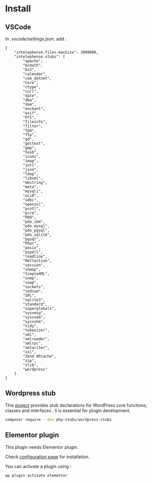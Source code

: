 # Install

## VSCode

In _.vscode/settings.json_, add :

```
{
    "intelephense.files.maxSize": 3000000,
    "intelephense.stubs": [
        "apache",
        "bcmath",
        "bz2",
        "calendar",
        "com_dotnet",
        "Core",
        "ctype",
        "curl",
        "date",
        "dba",
        "dom",
        "enchant",
        "exif",
        "FFI",
        "fileinfo",
        "filter",
        "fpm",
        "ftp",
        "gd",
        "gettext",
        "gmp",
        "hash",
        "iconv",
        "imap",
        "intl",
        "json",
        "ldap",
        "libxml",
        "mbstring",
        "meta",
        "mysqli",
        "oci8",
        "odbc",
        "openssl",
        "pcntl",
        "pcre",
        "PDO",
        "pdo_ibm",
        "pdo_mysql",
        "pdo_pgsql",
        "pdo_sqlite",
        "pgsql",
        "Phar",
        "posix",
        "pspell",
        "readline",
        "Reflection",
        "session",
        "shmop",
        "SimpleXML",
        "snmp",
        "soap",
        "sockets",
        "sodium",
        "SPL",
        "sqlite3",
        "standard",
        "superglobals",
        "sysvmsg",
        "sysvsem",
        "sysvshm",
        "tidy",
        "tokenizer",
        "xml",
        "xmlreader",
        "xmlrpc",
        "xmlwriter",
        "xsl",
        "Zend OPcache",
        "zip",
        "zlib",
        "wordpress"
    ]
}
```

## Wordpress stub

This [project](https://github.com/php-stubs/wordpress-stubs) provides stub declarations for WordPress core functions, classes and interfaces . Ii is essential for plugin development.

```bash
composer require --dev php-stubs/wordpress-stubs
```

## Elementor plugin

This plugin needs Elementor plugin.

Check [configuration page](https://developers.elementor.com/docs/cli/composer/#install-elementor) for installation.

You can activate a plugin using :

```bash
wp plugin activate elementor
```
